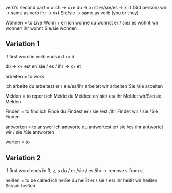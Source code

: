 verb's second part = x
ich -> x+e
du -> x+st
er/sie/es -> x+t (3rd person)
wir -> same as verb
ihr -> x+t
Sie/sie -> same as verb (you or they)

Wohnen = to Live
Wohn + en
ich wohne
du wohnst
er / sie/ es wohnt
wir wohnen
ihr wohnt
Sie/sie wohnen



Variation 1
------------------
if first word in verb ends in t or d

du -> x+ est
er/ sie / es / ihr -> x+ et

arbeiten = to work

ich arbeite
du arbeitest
er / sie/es/ihr arbeitet
wir arbeiten
Sie /sie arbeiten

Melden  = to report
ich Melde
du Meldest
er/ sie/ es/ ihr Meldet
wir/Sie/sie Melden

Finden = to find
ich Finde
du Findest
er / sie /est /ihr Findet
wir / sie /Sie Finden

antworten = to answer
Ich antworte
du antwortest
er/ sie /es /ihr antwortet
wir / sie /Sie antworten

warten = to

Variation 2
------------------
if first word ends in ß, z, s
du / er /sie / es /ihr -> remove s from st

heißen = to be called
ich heiße
du heißt
er / sie / es/ ihr heißt
wir heißen
Sie/sie heißen




